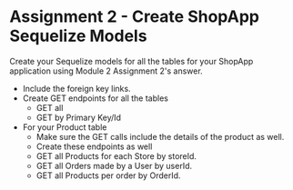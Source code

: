 # Assignment 2 - Create ShopApp Sequelize Models

Create your Sequelize models for all the tables for your ShopApp application using Module 2 Assignment 2's answer.

* Include the foreign key links.
* Create GET endpoints for all the tables
  * GET all
  * GET by Primary Key/Id
* For your Product table
  * Make sure the GET calls include the details of the product as well.
  * Create these endpoints as well
  * GET all Products for each Store by storeId.
  * GET all Orders made by a User by userId.
  * GET all Products per order by OrderId.
